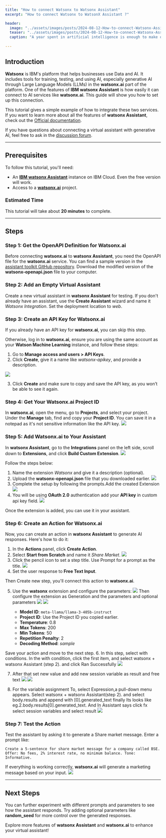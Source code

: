 ```yaml
---
title: "How to connect Watsonx to Watsonx Assistant"
excerpt: "How to connect Watsonx to WatsonX Assistant ?"

header:
  image: "../assets/images/posts/2024-08-12-How-to-connect-Watsonx-Assistant-to-WatsonX/cover.png"
  teaser: "../assets/images/posts/2024-08-12-How-to-connect-Watsonx-Assistant-to-WatsonX/cover.png"
  caption: "A year spent in artificial intelligence is enough to make one believe in God. —Alan Perlis"
  
---
```

## Introduction
**Watsonx** is IBM's platform that helps businesses use Data and AI. It includes tools for training, testing, and using AI, especially generative AI through Large Language Models (LLMs) in the **watsonx.ai** part of the platform. One of the features of **IBM watsonx Assistant** is how easily it can connect to AI services like **watsonx.ai**. This guide will show you how to set up this connection.

This tutorial gives a simple example of how to integrate these two services. If you want to learn more about all the features of **watsonx Assistant**, check out the [Official documentation](https://cloud.ibm.com/docs/watson-assistant?topic=watson-assistant-welcome-new-assistant).  

If you have questions about connecting a virtual assistant with generative AI, feel free to ask in the [discussion forum](#).

---

## Prerequisites

To follow this tutorial, you'll need:

- An [**IBM watsonx Assistant**](https://cloud.ibm.com/catalog/services/watsonx-assistant) instance on IBM Cloud. Even the free version will work.
- Access to a [**watsonx.ai**](https://eu-de.dataplatform.cloud.ibm.com/registration/stepone?context=wx?cm_sp=ibmdev-_-developer-_-trial&utm_source=ibm_developer&utm_content=in_content_link&utm_id=tutorials_integrate-your-watson-assistant-chatbot-with-watsonxai-for-generative-ai&preselect_region=true) project.

### Estimated Time

This tutorial will take about **20 minutes** to complete.

---

## Steps

### Step 1: Get the OpenAPI Definition for Watsonx.ai

Before connecting **watsonx.ai** to **watsonx Assistant**, you need the OpenAPI file for the **watsonx.ai** service. You can find a sample version in the [assistant toolkit GitHub repository](https://github.com/watson-developer-cloud/assistant-toolkit/tree/master/integrations/extensions/starter-kits/language-model-watsonx). Download the modified version of the **watsonx-openapi.json** file to your computer.

### Step 2: Add an Empty Virtual Assistant

Create a new virtual assistant in **watsonx Assistant** for testing. If you don't already have an assistant, use the **Create Assistant** wizard and name it *Watsonx Integration*. Set the deployment location to *web*.

### Step 3: Create an API Key for Watsonx.ai

If you already have an API key for **watsonx.ai**, you can skip this step.

Otherwise, log in to **watsonx.ai**, ensure you are using the same account as your **Watson Machine Learning** instance, and follow these steps:

1. Go to **Manage access and users > API Keys**.
2. Click **Create**, give it a name like *watsonx-apikey*, and provide a description.

![](../assets/images/posts/2024-08-12-How-to-connect-Watsonx-Assistant-to-WatsonX/1.jpg)

3. Click **Create** and make sure to copy and save the API key, as you won’t be able to see it again.

### Step 4: Get Your Watsonx.ai Project ID

In **watsonx.ai**, open the menu, go to **Projects**, and select your project. Under the **Manage** tab, find and copy your **Project ID**. You can save it in a notepad as it's not sensitive information like the API key.
![](../assets/images/posts/2024-08-12-How-to-connect-Watsonx-Assistant-to-WatsonX/2.jpg)

### Step 5: Add Watsonx.ai to Your Assistant

In **watsonx Assistant**, go to the **Integrations** panel on the left side, scroll down to **Extensions**, and click **Build Custom Extension**.
![](../assets/images/posts/2024-08-12-How-to-connect-Watsonx-Assistant-to-WatsonX/3.jpg)

Follow the steps below:

1. Name the extension *Watsonx* and give it a description (optional).
2. Upload the **watsonx-openapi.json** file that you downloaded earlier.
![](../assets/images/posts/2024-08-12-How-to-connect-Watsonx-Assistant-to-WatsonX/4.jpg)
3. Complete the setup by following the prompts.Add the created Extension
![](../assets/images/posts/2024-08-12-How-to-connect-Watsonx-Assistant-to-WatsonX/5.jpg)
4. You will be using **OAuth 2.0** authentication add your **API key** in custom api key field.
![](../assets/images/posts/2024-08-12-How-to-connect-Watsonx-Assistant-to-WatsonX/6.jpg)

Once the extension is added, you can use it in your assistant.

### Step 6: Create an Action for Watsonx.ai

Now, you can create an action in **watsonx Assistant** to generate AI responses. Here's how to do it:

1. In the **Actions** panel, click **Create Action**.
2. Select **Start from Scratch** and name it *Share Market*.
![](../assets/images/posts/2024-08-12-How-to-connect-Watsonx-Assistant-to-WatsonX/7.jpg)
3. Click the pencil icon to set a step title. Use Prompt for a prompt as the title.
![](../assets/images/posts/2024-08-12-How-to-connect-Watsonx-Assistant-to-WatsonX/8.jpg)
4. Set the user response to **Free Text Input**.

Then Create new step, you'll connect this action to **watsonx.ai**.

5. Use the **watsonx** extension and configure the parameters:
![](../assets/images/posts/2024-08-12-How-to-connect-Watsonx-Assistant-to-WatsonX/9.jpg)
Then configure the extension as Generation and the parameters and optional parameters
![](../assets/images/posts/2024-08-12-How-to-connect-Watsonx-Assistant-to-WatsonX/10.jpg)
![](../assets/images/posts/2024-08-12-How-to-connect-Watsonx-Assistant-to-WatsonX/11.jpg)

   - **Model ID**: `meta-llama/llama-3-405b-instruct`
   - **Project ID**: Use the Project ID you copied earlier.
   - **Temperature**: 0.8
   - **Max Tokens**: 200
   - **Min Tokens**: 50
   - **Repetition Penalty**: 2
   - **Decoding Method**: *sample*

Save your action and move to the next step.
6. In this step, select with conditions. In the with condition, click the first item, and select watsonx + watsonx Assistant  (step 2). and click Ran Successfully
![](../assets/images/posts/2024-08-12-How-to-connect-Watsonx-Assistant-to-WatsonX/12.jpg)

7. After that set new value and add new session variable as result and free text
![](../assets/images/posts/2024-08-12-How-to-connect-Watsonx-Assistant-to-WatsonX/13.jpg)
![](../assets/images/posts/2024-08-12-How-to-connect-Watsonx-Assistant-to-WatsonX/14.jpg)

8. For the variable assignment To, select Expression,a pull-down menu appears. Select watsonx + watsonx Assistant(step 2). and select body.results and append with [0].generated_text finally Its looks like    eg.2.body.results[0].generated_text.    And In Assistant says click fx select session variables and select result
![](../assets/images/posts/2024-08-12-How-to-connect-Watsonx-Assistant-to-WatsonX/15.jpg)


### Step 7: Test the Action

Test the assistant by asking it to generate a  Share market message. Enter a prompt like:

```
Create a 5-sentence for share market message for a company called BSE. Offer: No fees, 2% interest rate, no minimum balance. Tone: Informative.
```

If everything is working correctly, **watsonx.ai** will generate a marketing message based on your input.
![](../assets/images/posts/2024-08-12-How-to-connect-Watsonx-Assistant-to-WatsonX/16.jpg)

---

## Next Steps

You can further experiment with different prompts and parameters to see how the assistant responds. Try adding optional parameters like **random_seed** for more control over the generated responses.

Explore more features of **watsonx Assistant** and **watsonx.ai** to enhance your virtual assistant!
